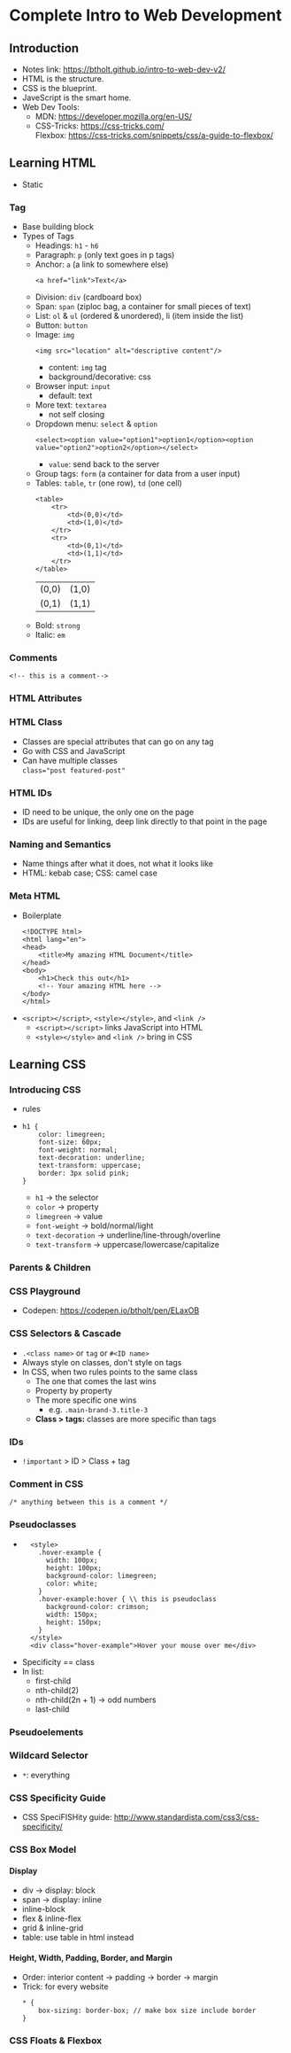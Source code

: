 # Complete Intro to Web Development
## Introduction
- Notes link: https://btholt.github.io/intro-to-web-dev-v2/
- HTML is the structure.
- CSS is the blueprint.
- JaveScript is the smart home.
- Web Dev Tools:
    - MDN: https://developer.mozilla.org/en-US/
    - CSS-Tricks: https://css-tricks.com/ \
        Flexbox: https://css-tricks.com/snippets/css/a-guide-to-flexbox/

## Learning HTML
- Static
### Tag
- Base building block
- Types of Tags
    - Headings: `h1` - `h6`
    - Paragraph: `p` (only text goes in p tags)
    - Anchor: `a` (a link to somewhere else)
        ```
        <a href="link">Text</a>
        ```
    - Division: `div` (cardboard box)
    - Span: `span` (ziploc bag, a container for small pieces of text)
    - List: `ol` & `ul` (ordered & unordered), li (item inside the list)
    - Button: `button` 
    - Image: `img`
        ```
        <img src="location" alt="descriptive content"/>
        ```
        - content: `img` tag
        - background/decorative: css
    - Browser input: `input`
        - default: text
    - More text: `textarea`
        - not self closing
    - Dropdown menu: `select` & `option`
        ```
        <select><option value="option1">option1</option><option value="option2">option2</option></select>
        ```
        - `value`: send back to the server
    - Group tags: `form` (a container for data from a user input)
    - Tables: `table`, `tr` (one row), `td` (one cell)
        ```
        <table>
            <tr>
                <td>(0,0)</td>
                <td>(1,0)</td>
            </tr>
            <tr>
                <td>(0,1)</td>
                <td>(1,1)</td>
            </tr>
        </table>
        ```
        <table><tr><td>(0,0)</td><td>(1,0)</td></tr><tr><td>(0,1)</td><td>(1,1)</td></tr></table>
    - Bold: `strong`
    - Italic: `em`
### Comments
`<!-- this is a comment-->`
### HTML Attributes
### HTML Class
- Classes are special attributes that can go on any tag
- Go with CSS and JavaScript
- Can have multiple classes \
`class="post featured-post"`
### HTML IDs
- ID need to be unique, the only one on the page
- IDs are useful for linking, deep link directly to that point in the page
### Naming and Semantics
- Name things after what it does, not what it looks like
- HTML: kebab case; CSS: camel case
### Meta HTML
- Boilerplate
    ```
    <!DOCTYPE html>
    <html lang="en">
    <head>
        <title>My amazing HTML Document</title>
    </head>
    <body>
        <h1>Check this out</h1>
        <!-- Your amazing HTML here -->
    </body>
    </html>
    ```
- `<script></script>`, `<style></style>`, and `<link />`
    - `<script></script>` links JavaScript into HTML
    - `<style></style>` and `<link />` bring in CSS

## Learning CSS
### Introducing CSS
- rules
- 
    ```
    h1 {
        color: limegreen;
        font-size: 60px;
        font-weight: normal;
        text-decoration: underline;
        text-transform: uppercase;
        border: 3px solid pink;
    }
    ```
    - `h1` -> the selector
    - `color` -> property
    - `limegreen` -> value
    - `font-weight` -> bold/normal/light
    - `text-decoration` -> underline/line-through/overline
    - `text-transform` -> uppercase/lowercase/capitalize
### Parents & Children
### CSS Playground
- Codepen: https://codepen.io/btholt/pen/ELaxOB
### CSS Selectors & Cascade
- `.<class name>` or `tag` or `#<ID name>`
- Always style on classes, don't style on tags
- In CSS, when two rules points to the same class
    - The one that comes the last wins
    - Property by property
    - The more specific one wins
        - e.g. `.main-brand-3.title-3`
    - **Class > tags:** classes are more specific than tags
### IDs
- `!important` > ID > Class + tag
### Comment in CSS
`/* anything between this is a comment */`
### Pseudoclasses
- ```
    <style>
      .hover-example {
        width: 100px;
        height: 100px;
        background-color: limegreen;
        color: white;
      }
      .hover-example:hover { \\ this is pseudoclass
        background-color: crimson;
        width: 150px;
        height: 150px;
      }
    </style>
    <div class="hover-example">Hover your mouse over me</div>
    ```
- Specificity == class
- In list:
    - first-child
    - nth-child(2)
    - nth-child(2n + 1) -> odd numbers
    - last-child
### Pseudoelements
### Wildcard Selector
- `*`: everything
### CSS Specificity Guide
- CSS SpeciFISHity guide: http://www.standardista.com/css3/css-specificity/
### CSS Box Model
#### Display
- div -> display: block
- span -> display: inline
- inline-block
- flex & inline-flex
- grid & inline-grid
- table: use table in html instead
#### Height, Width, Padding, Border, and Margin
- Order: interior content -> padding -> border -> margin
- Trick: for every website
    ```buildoutcfg
    * {
        box-sizing: border-box; // make box size include border
    }
### CSS Floats & Flexbox